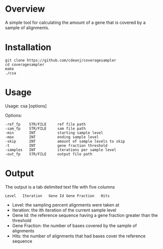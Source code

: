 Overview
========

A simple tool for calculating the amount of a gene that is covered by a sample of alignments.

Installation
============
```
git clone https://github.com/cdeanj/coveragesampler
cd coveragesampler
make
./csa
```

Usage
=====

Usage: csa [options]

Options:

    -ref_fp    STR/FILE     ref file path
    -sam_fp    STR/FILE     sam file path
    -min       INT          starting sample level
    -max       INT          ending sample level
    -skip      INT          amount of sample levels to skip
    -t         INT          gene fraction threshold
    -samples   INT          iterations per sample level
    -out_fp    STR/FILE     output file path

Output
======

The output is a tab delimited text file with five columns
```
Level   Iteration   Gene Id Gene Fraction   Hits
```

* Level: the sampling percent alignments were taken at
* Iteration: the ith iteration of the current sample level
* Gene Id: the reference sequence having a gene fraction greater than the threshold
* Gene Fraction: the number of bases covered by the sample of alignments
* Hits: the number of alignments that had bases cover the reference sequence
